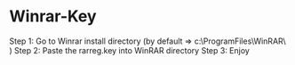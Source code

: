 # Winrar-Key
Step 1: Go to Winrar install directory (by default => c:\ProgramFiles\WinRAR\ ) 
Step 2: Paste the rarreg.key into WinRAR directory
Step 3: Enjoy
